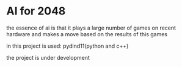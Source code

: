 # AI for 2048
the essence of ai is that it plays a large number of games on recent hardware and makes a move based on the results of this games

in this project is used: pydind11(python and c++)

the project is under development
